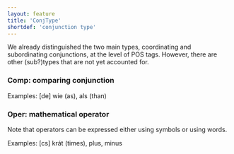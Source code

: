 ```yaml
---
layout: feature
title: 'ConjType'
shortdef: 'conjunction type'
---
```


We already distinguished the two main types, coordinating and
subordinating conjunctions, at the level of POS tags. However, there
are other (sub?)types that are not yet accounted for.

### Comp: comparing conjunction

Examples: [de] wie (as), als (than)

### Oper: mathematical operator

Note that operators can be expressed either using symbols or using
words.

Examples: [cs] krát (times), plus, minus


<!-- Interlanguage links updated Út zář 29 18:40:52 CEST 2020 -->
